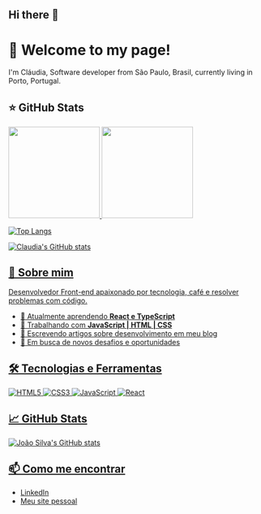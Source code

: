 ## Hi there 👋

<!--
**ClaudiaAlfieri/ClaudiaAlfieri** is a ✨ _special_ ✨ repository because its `README.md` (this file) appears on your GitHub profile.

Here are some ideas to get you started:

- 🔭 I’m currently working on ...
- 🌱 I’m currently learning ...
- 👯 I’m looking to collaborate on ...
- 🤔 I’m looking for help with ...
- 💬 Ask me about ...
- 📫 How to reach me: ...
- 😄 Pronouns: ...
- ⚡ Fun fact: ...
-->

# 👋 Welcome to my page!
I'm Cláudia, Software developer from  São Paulo, Brasil, currently living in  Porto, Portugal.

## ⭐ GitHub Stats
<a href="https://github.com/eduardavieira-dev">
  <img height="180em" src="https://github-readme-stats.vercel.app/api?username=claudiaalfieri-dev&show_icons=true&theme=radical&include_all_commits=true&count_private=true"/>
  <img height="180em" src="https://github-readme-stats.vercel.app/api/top-langs/?username=claudiaalfieri-dev&layout=compact&langs_count=6&theme=radical"/>

![Top Langs](https://github-readme-stats.vercel.app/api/top-langs/?username=claudiaalfieri&layout=compact)

![Claudia's GitHub stats](https://github-readme-stats.vercel.app/api?username=claudiaalfieri&show_icons=true&theme=transparent)

## 🚀 Sobre mim
Desenvolvedor Front-end apaixonado por tecnologia, café e resolver problemas com código.

- 🌱 Atualmente aprendendo **React e TypeScript**
- 💼 Trabalhando com **JavaScript | HTML | CSS**
- 📝 Escrevendo artigos sobre desenvolvimento em meu blog
- 🎯 Em busca de novos desafios e oportunidades

## 🛠️ Tecnologias e Ferramentas
![HTML5](https://img.shields.io/badge/-HTML5-E34F26?style=flat&logo=html5&logoColor=white)
![CSS3](https://img.shields.io/badge/-CSS3-1572B6?style=flat&logo=css3)
![JavaScript](https://img.shields.io/badge/-JavaScript-F7DF1E?style=flat&logo=javascript&logoColor=black)
![React](https://img.shields.io/badge/-React-20232A?style=flat&logo=react)

## 📈 GitHub Stats
![João Silva's GitHub stats](https://github-readme-stats.vercel.app/api?username=joaosilva&show_icons=true&theme=tokyonight)

## 📫 Como me encontrar
- [LinkedIn](https://www.linkedin.com/in/seulinkedin/)
- [Meu site pessoal](https://meusite.com)
